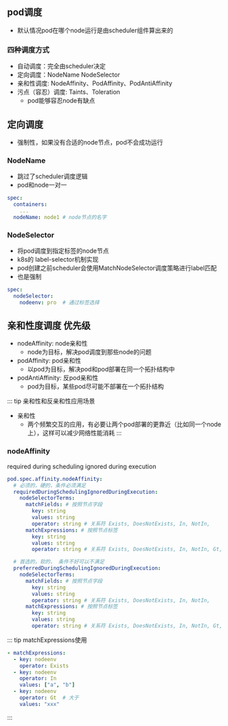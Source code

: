 ## pod调度

- 默认情况pod在哪个node运行是由scheduler组件算出来的

### 四种调度方式
- 自动调度：完全由scheduler决定
- 定向调度：NodeName NodeSelector
- 亲和性调度: NodeAffinity、PodAffinity、PodAntiAffinity
- 污点（容忍）调度: Taints、Toleration
  - pod能够容忍node有缺点

## 定向调度
- 强制性，如果没有合适的node节点，pod不会成功运行

### NodeName
- 跳过了scheduler调度逻辑
- pod和node一对一
~~~ yml
spec:
  containers:
    ...
  nodeName: node1 # node节点的名字
~~~
### NodeSelector
- 将pod调度到指定标签的node节点
- k8s的 label-selector机制实现
- pod创建之前scheduler会使用MatchNodeSelector调度策略进行label匹配
- 也是强制
~~~ yml
spec:
  nodeSelector:
    nodeenv: pro  # 通过标签选择
~~~

## 亲和性度调度 优先级
- nodeAffinity: node亲和性
  - node为目标，解决pod调度到那些node的问题
- podAffinity: pod亲和性
  - 以pod为目标，解决pod和pod部署在同一个拓扑结构中
- podAntiAffinity: 反pod亲和性
  - pod为目标，某些pod尽可能不部署在一个拓扑结构

::: tip 亲和性和反亲和性应用场景
- 亲和性
  - 两个频繁交互的应用，有必要让两个pod部署的更靠近（比如同一个node上），这样可以减少网络性能消耗
:::

### nodeAffinity
required during scheduling ignored during execution
``` yaml
pod.spec.affinity.nodeAffinity:
  # 必须的，硬的，条件必须满足
  requiredDuringSchedulingIgnoredDuringExecution:
    nodeSelectorTerms:
      matchFields: # 按照节点字段
        key: string
        values: string
        operator: string # 关系符 Exists, DoesNotExists, In, NotIn, 
      matchExpressions: # 按照节点标签
        key: string
        values: string
        operator: string # 关系符 Exists, DoesNotExists, In, NotIn, Gt, Lt

  # 首选的，软的， 条件不好可以不满足
  preferredDuringSchedulingIgnoredDuringExecution:
    nodeSelectorTerms:
      matchFields: # 按照节点字段
        key: string
        values: string
        operator: string # 关系符 Exists, DoesNotExists, In, NotIn, 
      matchExpressions: # 按照节点标签
        key: string
        values: string
        operator: string # 关系符 Exists, DoesNotExists, In, NotIn, Gt, Lt
```

::: tip matchExpressions使用
``` yaml
- matchExpressions:
  - key: nodeenv
    operator: Exists
  - key: nodeenv
    operator: In
    values: ["a", "b"]
  - key: nodeenv
    operator: Gt  # 大于
    values: "xxx"
```
:::